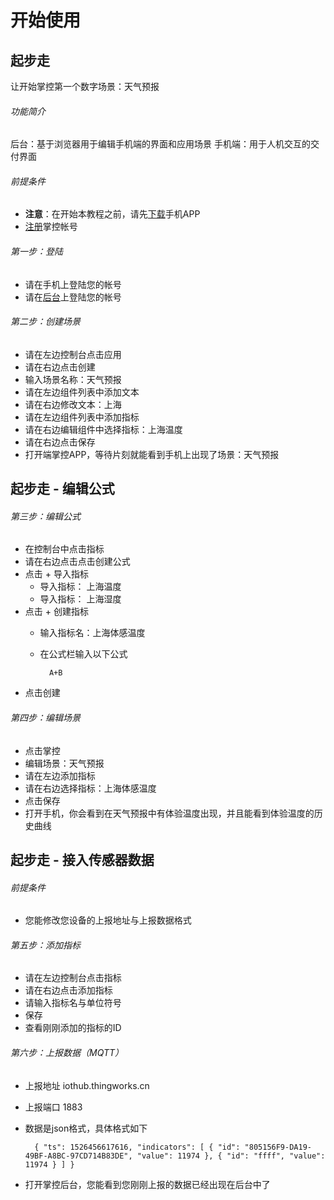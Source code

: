 # 开始使用
## 起步走
让开始掌控第一个数字场景：天气预报
###### 功能简介
后台：基于浏览器用于编辑手机端的界面和应用场景
手机端：用于人机交互的交付界面

###### 前提条件
- **注意**：在开始本教程之前，请先[下载](https://github.com/cooldk/zhangkong365/blob/master/doc/download.md)手机APP
- [注册](http://www.thingworks.cn/console/)掌控帐号

###### 第一步：登陆
- 请在手机上登陆您的帐号
- 请在[后台](http://www.thingworks.cn/console/)上登陆您的帐号
###### 第二步：创建场景
- 请在左边控制台点击应用
- 请在右边点击创建
- 输入场景名称：天气预报
- 请在左边组件列表中添加文本
- 请在右边修改文本：上海
- 请在左边组件列表中添加指标
- 请在右边编辑组件中选择指标：上海温度
- 请在右边点击保存
- 打开端掌控APP，等待片刻就能看到手机上出现了场景：天气预报

## 起步走 - 编辑公式

###### 第三步：编辑公式
- 在控制台中点击指标
- 请在右边点击点击创建公式
- 点击 + 导入指标
	- 导入指标： 上海温度
	- 导入指标： 上海湿度
- 点击 + 创建指标
	- 输入指标名：上海体感温度
	- 在公式栏输入以下公式 

			A+B
			
- 点击创建

###### 第四步：编辑场景
- 点击掌控
- 编辑场景：天气预报
- 请在左边添加指标
- 请在右边选择指标：上海体感温度
- 点击保存
- 打开手机，你会看到在天气预报中有体验温度出现，并且能看到体验温度的历史曲线

## 起步走 - 接入传感器数据
###### 前提条件
- 您能修改您设备的上报地址与上报数据格式

###### 第五步：添加指标
- 请在左边控制台点击指标
- 请在右边点击添加指标
- 请输入指标名与单位符号
- 保存
- 查看刚刚添加的指标的ID

###### 第六步：上报数据（MQTT）
- 上报地址 iothub.thingworks.cn
- 上报端口 1883
- 数据是json格式，具体格式如下

		{ "ts": 1526456617616, "indicators": [ { "id": "805156F9-DA19-49BF-A8BC-97CD714B83DE", "value": 11974 }, { "id": "ffff", "value": 11974 } ] }
		
- 打开掌控后台，您能看到您刚刚上报的数据已经出现在后台中了


